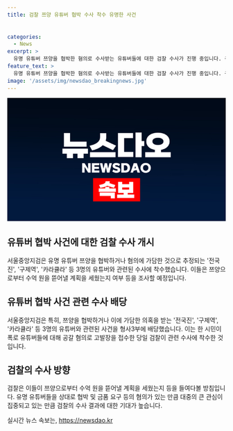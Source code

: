 ```yaml
---
title: 검찰 쯔양 유튜버 협박 수사 착수 유명한 사건


categories:
  - News
excerpt: >
  유명 유튜버 쯔양을 협박한 혐의로 수사받는 유튜버들에 대한 검찰 수사가 진행 중입니다. 구독자 천만 명을 보유한 쯔양을 협박한 혐의가 있는 전국진, 구제역, 카라큘라 등 3명의 유튜버가 관련되어 있습니다. 공갈 혐의로 고발된 이들이 쯔양으로부터 수억 원을 뜯어낼 계획을 세웠는지 등을 조사할 예정이며, 사건은 시민이 폭로 유튜버들에 대해 고발장을 접수한 후에 검찰이 착수했습니다.  #쯔양 #유튜버 #사이버렉카
feature_text: >
  유명 유튜버 쯔양을 협박한 혐의로 수사받는 유튜버들에 대한 검찰 수사가 진행 중입니다. 구독자 천만 명을 보유한 쯔양을 협박한 혐의가 있는 전국진, 구제역, 카라큘라 등 3명의 유튜버가 관련되어 있습니다. 공갈 혐의로 고발된 이들이 쯔양으로부터 수억 원을 뜯어낼 계획을 세웠는지 등을 조사할 예정이며, 사건은 시민이 폭로 유튜버들에 대해 고발장을 접수한 후에 검찰이 착수했습니다.  #쯔양 #유튜버 #사이버렉카
image: '/assets/img/newsdao_breakingnews.jpg'
---
```


<p><img src="/assets/img/newsdao_breakingnews.jpg" alt="pcversion 속보" /></p>

<h2 data-ke-size="size26">유튜버 협박 사건에 대한 검찰 수사 개시</h2>

<p data-ke-size="size16">서울중앙지검은 유명 유튜버 쯔양을 협박하거나 혐의에 가담한 것으로 추정되는 '전국진', '구제역', '카라큘라' 등 3명의 유튜버와 관련된 수사에 착수했습니다. 이들은 쯔양으로부터 수억 원을 뜯어낼 계획을 세웠는지 여부 등을 조사할 예정입니다.</p>

<h2 data-ke-size="size26">유튜버 협박 사건 관련 수사 배당</h2>

<p data-ke-size="size16">서울중앙지검은 특히, 쯔양을 협박하거나 이에 가담한 의혹을 받는 '전국진', '구제역', '카라큘라' 등 3명의 유튜버와 관련된 사건을 형사3부에 배당했습니다. 이는 한 시민이 폭로 유튜버들에 대해 공갈 혐의로 고발장을 접수한 당일 검찰이 관련 수사에 착수한 것입니다.</p>

<h2 data-ke-size="size26">검찰의 수사 방향</h2>

<p data-ke-size="size16">검찰은 이들이 쯔양으로부터 수억 원을 뜯어낼 계획을 세웠는지 등을 들여다볼 방침입니다. 유명 유튜버들을 상대로 협박 및 금품 요구 등의 혐의가 있는 만큼 대중의 큰 관심이 집중되고 있는 만큼 검찰의 수사 결과에 대한 기대가 높습니다.</p>
실시간 뉴스 속보는, <a href="https://newsdao.kr" rel="dofollow">https://newsdao.kr</a>


